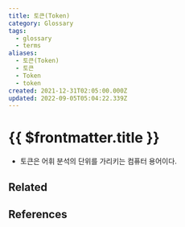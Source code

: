 ```yaml
---
title: 토큰(Token)
category: Glossary
tags:
  - glossary
  - terms
aliases:
  - 토큰(Token)
  - 토큰
  - Token
  - token
created: 2021-12-31T02:05:00.000Z
updated: 2022-09-05T05:04:22.339Z
---
```


# {{ $frontmatter.title }}

- 토큰은 어휘 분석의 단위를 가리키는 컴퓨터 용어이다.

## Related

## References
